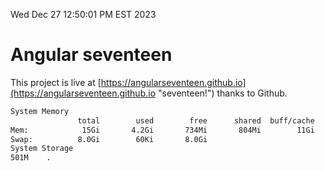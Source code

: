 Wed Dec 27 12:50:01 PM EST 2023

# Angular seventeen


This project is live at [https://angularseventeen.github.io](https://angularseventeen.github.io "seventeen!") thanks to Github.

```bash
System Memory
               total        used        free      shared  buff/cache   available
Mem:            15Gi       4.2Gi       734Mi       804Mi        11Gi        11Gi
Swap:          8.0Gi        60Ki       8.0Gi
System Storage
501M	.
